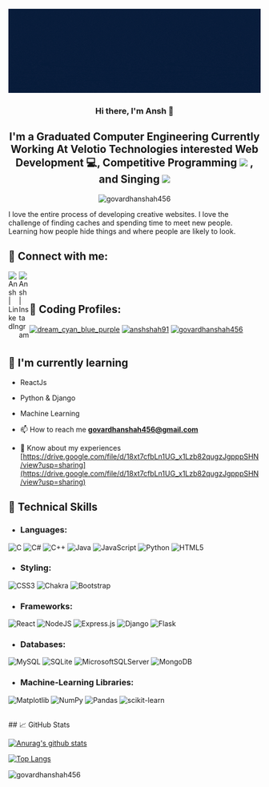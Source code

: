 <p align="center">
  <img src="https://github.com/govardhanshah456/govardhanshah456/blob/master/Ansh%20Shah%20Web%20Developer.gif?raw=true" alt="my banner">
</p>
<h3 align="center">
Hi there, I'm Ansh 👋
</h3>

<h2 align="center">
I'm a Graduated Computer Engineering Currently Working At Velotio Technologies interested Web Development 💻, Competitive Programming <img src="https://user-images.githubusercontent.com/60037118/201992898-7b3d2ab5-c51d-466f-81fa-e29c402a42dd.png" width="40">
, and  Singing <img src="https://user-images.githubusercontent.com/60037118/201992730-66f94ad0-701a-4514-9c07-7ae32cd18842.png" width="40">
</h2> 
<p align="center"> <img src="https://komarev.com/ghpvc/?username=govardhanshah456&label=Profile%20views&color=0e75b6&style=flat" alt="govardhanshah456" /> </p>

I love the entire process of developing creative websites. I love the challenge of finding caches and spending time to meet new people. Learning how people hide things and where people are likely to look.

## 🤝 Connect with me:

<a href="https://www.linkedin.com/in/ansh-shah-82898418b/"><img align="left" src="https://raw.githubusercontent.com/rahuldkjain/github-profile-readme-generator/master/src/images/icons/Social/linked-in-alt.svg" alt="Ansh | LinkedIn" width="21px"/></a>
<a href="https://www.instagram.com/anshshah911/"><img align="left" src="https://raw.githubusercontent.com/rahuldkjain/github-profile-readme-generator/master/src/images/icons/Social/instagram.svg" alt="Ansh | Instagram" width="21px"/></a>
</br>
</br>
## 🤝 Coding Profiles:
<a href="https://codeforces.com/profile/dream_cyan_blue_purple" target="blank"><img align="center" src="https://raw.githubusercontent.com/rahuldkjain/github-profile-readme-generator/master/src/images/icons/Social/codeforces.svg" alt="dream_cyan_blue_purple" height="30" width="40" /></a>
<a href="https://www.leetcode.com/anshshah91" target="blank"><img align="center" src="https://raw.githubusercontent.com/rahuldkjain/github-profile-readme-generator/master/src/images/icons/Social/leet-code.svg" alt="anshshah91" height="30" width="40" margin-left="20"/></a>
<a href="https://auth.geeksforgeeks.org/user/govardhanshah456" target="blank"><img align="center" src="https://raw.githubusercontent.com/rahuldkjain/github-profile-readme-generator/master/src/images/icons/Social/geeks-for-geeks.svg" alt="govardhanshah456" height="30" width="40" margin-left="20" /></a>
</br>
</br>
## 🌱 I'm currently learning

- ReactJs
- Python & Django
- Machine Learning

- 📫 How to reach me **govardhanshah456@gmail.com**

- 📄 Know about my experiences [https://drive.google.com/file/d/18xt7cfbLn1UG_x1Lzb82qugzJgpppSHN/view?usp=sharing](https://drive.google.com/file/d/18xt7cfbLn1UG_x1Lzb82qugzJgpppSHN/view?usp=sharing)

## 💼 Technical Skills
- ### Languages:
![C](https://img.shields.io/badge/c-%2300599C.svg?style=for-the-badge&logo=c&logoColor=white)
![C#](https://img.shields.io/badge/c%23-%23239120.svg?style=for-the-badge&logo=c-sharp&logoColor=white)
![C++](https://img.shields.io/badge/c++-%2300599C.svg?style=for-the-badge&logo=c%2B%2B&logoColor=white)
![Java](https://img.shields.io/badge/java-%23ED8B00.svg?style=for-the-badge&logo=java&logoColor=white)
![JavaScript](https://img.shields.io/badge/javascript-%23323330.svg?style=for-the-badge&logo=javascript&logoColor=%23F7DF1E)
![Python](https://img.shields.io/badge/python-3670A0?style=for-the-badge&logo=python&logoColor=ffdd54)
![HTML5](https://img.shields.io/badge/html5-%23E34F26.svg?style=for-the-badge&logo=html5&logoColor=white)

- ### Styling:
![CSS3](https://img.shields.io/badge/css3-%231572B6.svg?style=for-the-badge&logo=css3&logoColor=white)
![Chakra](https://img.shields.io/badge/chakra-%234ED1C5.svg?style=for-the-badge&logo=chakraui&logoColor=white)
![Bootstrap](https://img.shields.io/badge/bootstrap-%23563D7C.svg?style=for-the-badge&logo=bootstrap&logoColor=white)

- ### Frameworks:
![React](https://img.shields.io/badge/react-%2320232a.svg?style=for-the-badge&logo=react&logoColor=%2361DAFB)
![NodeJS](https://img.shields.io/badge/node.js-6DA55F?style=for-the-badge&logo=node.js&logoColor=white)
![Express.js](https://img.shields.io/badge/express.js-%23404d59.svg?style=for-the-badge&logo=express&logoColor=%2361DAFB)
![Django](https://img.shields.io/badge/django-%23092E20.svg?style=for-the-badge&logo=django&logoColor=white)
![Flask](https://img.shields.io/badge/flask-%23000.svg?style=for-the-badge&logo=flask&logoColor=white)

- ### Databases:
![MySQL](https://img.shields.io/badge/mysql-%2300f.svg?style=for-the-badge&logo=mysql&logoColor=white)
![SQLite](https://img.shields.io/badge/sqlite-%2307405e.svg?style=for-the-badge&logo=sqlite&logoColor=white)
![MicrosoftSQLServer](https://img.shields.io/badge/Microsoft%20SQL%20Sever-CC2927?style=for-the-badge&logo=microsoft%20sql%20server&logoColor=white)
![MongoDB](https://img.shields.io/badge/MongoDB-%234ea94b.svg?style=for-the-badge&logo=mongodb&logoColor=white)
  
- ### Machine-Learning Libraries:
![Matplotlib](https://img.shields.io/badge/Matplotlib-%23ffffff.svg?style=for-the-badge&logo=Matplotlib&logoColor=black)
![NumPy](https://img.shields.io/badge/numpy-%23013243.svg?style=for-the-badge&logo=numpy&logoColor=white)
![Pandas](https://img.shields.io/badge/pandas-%23150458.svg?style=for-the-badge&logo=pandas&logoColor=white)
![scikit-learn](https://img.shields.io/badge/scikit--learn-%23F7931E.svg?style=for-the-badge&logo=scikit-learn&logoColor=white)

</br>
## 📈 GitHub Stats 

[![Anurag's github stats](https://github-readme-stats.vercel.app/api?username=govardhanshah456)](https://github.com/govardhanshah456)

[![Top Langs](https://github-readme-stats.vercel.app/api/top-langs/?username=govardhanshah456&layout=compact)](https://github.com/govardhanshah456)

<p><img align="center" src="https://github-readme-streak-stats.herokuapp.com/?user=govardhanshah456&" alt="govardhanshah456" /></p>
